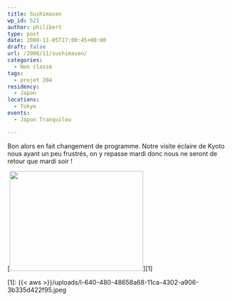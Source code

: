 ```yaml
---
title: Sushimasen
wp_id: 521
author: philibert
type: post
date: 2008-11-05T17:00:45+00:00
draft: false
url: /2008/11/sushimasen/
categories:
  - Non classé
tags:
  - projet 204
residency:
  - Japon
locations:
  - Tokyo
events:
  - Japon Tranquilou

---
```

Bon alors en fait changement de programme. Notre visite éclaire de Kyoto nous ayant un peu frustrés, on y repasse mardi donc nous ne seront de retour que mardi soir !

[<img class="alignnone size-full wp-image-364" src="{{< aws >}}/uploads/l-640-480-48658a68-11ca-4302-a906-3b335d422f95.jpeg" alt="" width="300" height="225" />][1]

 [1]: {{< aws >}}/uploads/l-640-480-48658a68-11ca-4302-a906-3b335d422f95.jpeg